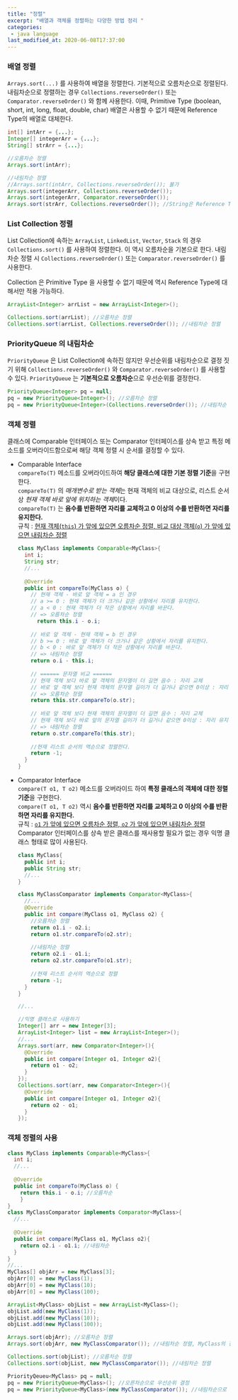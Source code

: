 ```yaml
---
title: "정렬"
excerpt: "배열과 객체를 정렬하는 다양한 방법 정리 "
categories:
 - java language
last_modified_at: 2020-06-08T17:37:00
---
```


### 배열 정렬

`Arrays.sort(...)` 를 사용하여 배열을 정렬한다. 기본적으로 오름차순으로 정렬된다.  
내림차순으로 정렬하는 경우  `Collections.reverseOrder()` 또는 `Comparator.reverseOrder()` 와 함께 사용한다. 이때, Primitive Type (boolean, short, int, long, float, double, char) 배열은 사용할 수 없기 때문에 Reference Type의 배열로 대체한다.

```java
int[] intArr = {...};
Integer[] integerArr = {...};
String[] strArr = {...};

//오름차순 정렬
Arrays.sort(intArr);

//내림차순 정렬
//Arrays.sort(intArr, Collections.reverseOrder()); 불가
Arrays.sort(integerArr, Collections.reverseOrder()); 
Arrays.sort(integerArr, Comparator.reverseOrder());
Arrays.sort(strArr, Collections.reverseOrder()); //String은 Reference Type
```



### List Collection 정렬

List Collection에 속하는 `ArrayList`, `LinkedList`, `Vector`, `Stack` 의 경우 `Collections.sort()` 를 사용하여 정렬한다. 이 역시 오름차순을 기본으로 한다. 내림차순 정렬 시 `Collections.reverseOrder()` 또는 `Comparator.reverseOrder()` 를 사용한다.  

Collection 은 Primitive Type 을 사용할 수 없기 때문에 역시 Reference Type에 대해서만 적용 가능하다.

```java
ArrayList<Integer> arrList = new ArrayList<Integer>();

Collections.sort(arrList); //오름차순 정렬
Collections.sort(arrList, Collections.reverseOrder()); //내림차순 정렬
```



### PriorityQueue 의 내림차순

`PriorityQueue` 은 List Collection에 속하진 않지만 우선순위를 내림차순으로 결정 짓기 위해 `Collections.reverseOrder()` 와 `Comparator.reverseOrder()` 를 사용할 수 있다. `PriorityQueue` 는 **기본적으로 오름차순**으로 우선순위를 결정한다.

```java
PriorityQueue<Integer> pq = null;
pq = new PriorityQueue<Integer>(); //오름차순 정렬
pq = new PriorityQueue<Integer>(Collections.reverseOrder()); //내림차순 정렬
```



### 객체 정렬

클래스에 Comparable 인터페이스 또는 Comparator 인터페이스를 상속 받고 특정 메소드를 오버라이드함으로써 해당 객체 정렬 시 순서를 결정할 수 있다.

- Comparable Interface  
  `compareTo(T)` 메소드를 오버라이드하여 **해당 클래스에 대한 기본 정렬 기준**을 구현한다.  
  `compareTo(T)` 의 *매개변수로 받는 객체*는 현재 객체의 비교 대상으로, 리스트 순서상 *현재 객체 바로 앞에 위치하는 객체*이다.  
  `compareTo(T)` 는 **음수를 반환하면 자리를 교체하고 0 이상의 수를 반환하면 자리를 유지한다.**  
  규칙 : <u>현재 객체(`this`) 가 앞에 있으면 오름차순 정렬, 비교 대상 객체(`o`) 가 앞에 있으면 내림차순 정렬</u>   

  ```java
  class MyClass implements Comparable<MyClass>{
    int i;
    String str;
    //...
    
    @Override
    public int compareTo(MyClass o) {
      // 현재 객체 - 바로 앞 객체 = a 인 경우
      // a >= 0 : 현재 객체가 더 크거나 같은 상황에서 자리를 유지한다.
      // a < 0 : 현재 객체가 더 작은 상황에서 자리를 바꾼다.
      // => 오름차순 정렬
  		return this.i - o.i;
      
      // 바로 앞 객체 - 현재 객체 = b 인 경우
      // b >= 0 : 바로 앞 객체가 더 크거나 같은 상황에서 자리를 유지한다.
      // b < 0 : 바로 앞 객체가 더 작은 상황에서 자리를 바꾼다.
      // => 내림차순 정렬
      return o.i - this.i;
      
      // ====== 문자열 비교 ======
      // 현재 객체 보다 바로 앞 객체의 문자열이 더 길면 음수 : 자리 교체
      // 바로 앞 객체 보다 현재 객체의 문자열 길이가 더 길거나 같으면 0이상 : 자리 유지
      // => 오름차순 정렬
      return this.str.compareTo(o.str);
      
      // 바로 앞 객체 보다 현재 객체의 문자열이 더 길면 음수 : 자리 교체
      // 현재 객체 보다 바로 앞의 문자열 길이가 더 길거나 같으면 0이상 : 자리 유지
      // => 내림차순 정렬
      return o.str.compareTo(this.str);
      
      //현재 리스트 순서의 역순으로 정렬한다.
      return -1;
  	}
  }
  ```

  

- Comparator Interface  
  `compare(T o1, T o2)` 메소드를 오버라이드 하여 **특정 클래스의 객체에 대한 정렬 기준**을 구현한다.  
  `compare(T o1, T o2)` 역시 **음수를 반환하면 자리를 교체하고 0 이상의 수를 반환하면 자리를 유지한다.**  
  규칙 : <u>`o1` 가 앞에 있으면 오름차순 정렬, `o2` 가 앞에 있으면 내림차순 정렬</u>  
  Comparator 인터페이스를 상속 받은 클래스를 재사용할 필요가 없는 경우 익명 클래스 형태로 많이 사용된다.
  
  ```java
  class MyClass{
    public int i;
    public String str;
   	//...
  }
  
  class MyClassComparator implements Comparator<MyClass>{
    //...
    @Override
    public int compare(MyClass o1, MyClass o2) {
      //오름차순 정렬
      return o1.i - o2.i;
      return o1.str.compareTo(o2.str);
      
      //내림차순 정렬
      return o2.i - o1.i;
      return o2.str.compareTo(o1.str);
      
      //현재 리스트 순서의 역순으로 정렬
      return -1;
    }    	
  }
  
  //...
  
  //익명 클래스로 사용하기
  Integer[] arr = new Integer[3];
  ArrayList<Integer> list = new ArrayList<Integer>();
  //...
  Arrays.sort(arr, new Comparator<Integer>(){
    @Override
    public int compare(Integer o1, Integer o2){
      return o1 - o2;
    }
  });
  Collections.sort(arr, new Comparator<Integer>(){
    @Override
    public int compare(Integer o1, Integer o2){
      return o2 - o1;
    }
  });
  ```
  
  

### 객체 정렬의 사용

```java
class MyClass implements Comparable<MyClass>{
  int i;
  //...
  
  @Override
  public int compareTo(MyClass o) {
    return this.i - o.i; //오름차순
	}
}
class MyClassComparator implements Comparator<MyClass>{
  //...
  
  @Override
  public int compare(MyClass o1, MyClass o2){
    return o2.i - o1.i; //내림차순
  }
}
//...
MyClass[] objArr = new MyClass[3];
objArr[0] = new MyClass(1);
objArr[0] = new MyClass(10);
objArr[0] = new MyClass(100);

ArrayList<MyClass> objList = new ArrayList<MyClass>();
objList.add(new MyClass(1));
objList.add(new MyClass(10));
objList.add(new MyClass(100));

Arrays.sort(objArr); //오름차순 정렬
Arrays.sort(objArr, new MyClassComparator()); //내림차순 정렬, MyClass의 경우 멤버 변수는 모두 Primitive Type 이지만, 클래스 자체는 Reference Type 이기 때문에 가능하다.

Collections.sort(objList); //오름차순 정렬
Collections.sort(objList, new MyClassComparator()); //내림차순 정렬

PriorityQeueu<MyClass> pq = null;
pq = new PriorityQueue<MyClass>(); //오른차순으로 우선순위 결정
pq = new PriorityQueue<MyClass>(new MyClassComparator()); //내림차순으로 우선순위 결정
```

